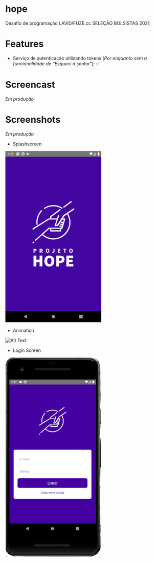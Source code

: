 # hope
Desafio de programação LAVID/FUZE.cc SELEÇÃO BOLSISTAS 2021;

# Features

* Serviço de autenticação utilizando tokens (*Por enquanto sem a funcionalidade de "Esqueci a senha"*); :white_check_mark:

# Screencast

*Em produção*

# Screenshots

*Em produção*

* Splashscreen

<img src="media/Screenshot_1613622538.png" alt="drawing" width="300"/> 

* Animation

![Alt Text](https://media.giphy.com/media/ifjUR6WbHLM2j3kS7Z/giphy.gif)

* Login Screen

<img src="media/loginscreen2.png" alt="drawing" width="300"/>


